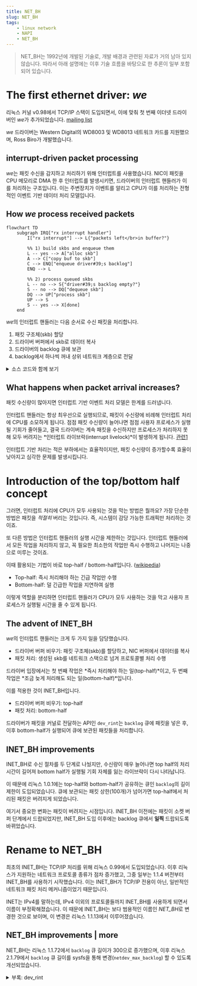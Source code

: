 ```yaml
---
title: NET_BH
slug: NET_BH
tags:
    - linux network
    - NAPI
    - NET_BH
---
```


> NET_BH는 1992년에 개발된 기술로, 개발 배경과 관련된 자료가 거의 남아 있지 않습니다. 따라서 아래 설명에는 이후 기술 흐름을 바탕으로 한 추론이 일부 포함되어 있습니다.

# The first ethernet driver: *we*

리눅스 커널 v0.98에서 TCP/IP 스택이 도입되면서, 이에 맞춰 첫 번째 이더넷 드라이버인 *we*가 추가되었습니다. [mailing list](https://kernel.googlesource.com/pub/scm/linux/kernel/git/nico/archive/+/refs/tags/v0.98)

*we* 드라이버는 Western Digital의 WD8003 및 WD8013 네트워크 카드를 지원했으며, Ross Biro가 개발했습니다.

## interrupt-driven packet processing

*we*는 패킷 수신을 감지하고 처리하기 위해 인터럽트를 사용했습니다. NIC이 패킷을 CPU 메모리로 DMA 한 후 인터럽트를 발생시키면, 드라이버의 인터럽트 핸들러가 이를 처리하는 구조입니다. 이는 주변장치가 이벤트를 알리고 CPU가 이를 처리하는 전형적인 이벤트 기반 데이터 처리 모델입니다.

## How *we* process received packets

```mermaid
flowchart TD
    subgraph IRQ["rx interrupt handler"]
        I["rx interrupt"] --> L{"packets left</br>in buffer?"}

        %% 1) build skbs and enqueue them
        L -- yes --> A["alloc skb"]
        A --> C["copy buf to skb"]
        C --> ENQ["enqueue driver#39;s backlog"]
        ENQ --> L

        %% 2) process queued skbs
        L -- no --> S{"driver#39;s backlog empty?"}
        S -- no --> DQ["dequeue skb"]
        DQ --> UP["process skb"]
        UP --> S
        S -- yes --> X[done]
    end
```

*we*의 인터럽트 핸들러는 다음 순서로 수신 패킷을 처리합니다.
1. 패킷 구조체(skb) 할당
2. 드라이버 버퍼에서 skb로 데이터 복사
3. 드라이버의 backlog 큐에 보관
4. backlog에서 하나씩 꺼내 상위 네트워크 계층으로 전달

<details>
<summary>소스 코드와 함께 보기</summary>

*we*의 패킷 처리 함수 [`wd_rcv`](https://elixir.bootlin.com/linux/0.98/source/net/tcp/we.c#L303)를 간략화하면 다음과 같습니다.

```c
void wd_rcv(struct device *dev)
{
    struct wd_ring *ring;
    int last_used = wd_get_last_used(dev);
    int last_recv = wd_get_last_recv(dev);
    int pkt_idx = wrap_around(last_used + 1);
    int done = 0;

    while(!done) {
        if (pkt_idx != last_recv) {
            ring = wd_get_buffer(dev, pkt_idx);

            // Build an skb and queue it to dev->backlog
            dev_rint(ring->ptr, ring->len, dev);

            pkt_idx = wrap_around(pkt_idx + 1);
            wd_update_last_used(dev);
        }
        else {
            // Process all queued skbs
            done = dev_rint(NULL, 0, dev);
        }
    }
}
```
</details>

## What happens when packet arrival increases?

패킷 수신량이 많아지면 인터럽트 기반 이벤트 처리 모델은 한계를 드러냅니다.

인터럽트 핸들러는 항상 최우선으로 실행되므로, 패킷이 수신량에 비례해 인터럽트 처리에 CPU를 소모하게 됩니다. 점점 패킷 수신량이 늘어나면 점점 사용자 프로세스가 실행될 기회가 줄어들고, 결국 드라이버는 계속 패킷을 수신하지만 프로세스가 처리하지 못해 모두 버려지는 *인터럽트 라이브락(interrupt livelock)*이 발생하게 됩니다.
[관련1](https://web.stanford.edu/class/cs240/readings/livelock.pdf)

인터럽트 기반 처리는 적은 부하에서는 효율적이지만, 패킷 수신량이 증가할수록 효율이 낮아지고 심각한 문제를 발생시킵니다.


# Introduction of the top/bottom half concept

그러면, 인터럽트 처리에 CPU가 모두 사용되는 것을 막는 방법은 뭘까요? 가장 단순한 방법은 패킷을 *적절히* 버리는 것입니다. 즉, 시스템이 감당 가능한 트래픽만 처리하는 것이죠.

또 다른 방법은 인터럽트 핸들러의 실행 시간을 제한하는 것입니다. 인터럽트 핸들러에서 모든 작업을 처리하지 않고, 꼭 필요한 최소한의 작업만 즉시 수행하고 나머지는 나중으로 미루는 것이죠.

이때 활용되는 기법이 바로 top-half / bottom-half입니다. ([wikipedia](https://en.wikipedia.org/wiki/Interrupt_handler#Divided_handlers_in_modern_operating_systems))
- Top-half: 즉시 처리해야 하는 긴급 작업만 수행
- Bottom-half: 덜 긴급한 작업을 지연하여 실행

이렇게 역할을 분리하면 인터럽트 핸들러가 CPU가 모두 사용하는 것을 막고 사용자 프로세스가 실행될 시간을 줄 수 있게 됩니다.

## The advent of INET_BH

*we*의 인터럽트 핸들러는 크게 두 가지 일을 담당했습니다.
- 드라이버 버퍼 비우기: 패킷 구조체(skb)를 할당하고, NIC 버퍼에서 데이터를 복사
- 패킷 처리: 생성된 skb를 네트워크 스택으로 넘겨 프로토콜별 처리 수행

드라이버 입장에서는 첫 번째 작업은 *즉시 처리해야 하는 일(top-half)*이고, 두 번째 작업은 *조금 늦게 처리해도 되는 일(bottom-half)*입니다.

이를 적용한 것이 INET_BH입니다.
- 드라이버 버퍼 비우기: top-half
- 패킷 처리: bottom-half

드라이버가 패킷을 커널로 전달하는 API인 `dev_rint`는 `backlog` 큐에 패킷을 넣은 후, 이후 bottom-half가 실행되어 큐에 보관된 패킷들을 처리합니다.

## INET_BH improvements

INET_BH로 수신 절차를 두 단계로 나눴지만, 수신량이 매우 늘어나면 top half의 처리 시간이 길어져 bottom half가 실행될 기회 자체를 잃는 라이브락이 다시 나타납니다.

이 때문에 리눅스 1.0.1에는 top-half와 bottom-half가 공유하는 큐인 `backlog`의 길이 제한이 도입되었습니다. 큐에 보관되는 패킷 상한(100개)가 넘어가면 top-half에서 처리된 패킷은 버려지게 되었습니다.

여기서 중요한 변화는 패킷이 버려지는 시점입니다. INET_BH 이전에는 패킷이 소켓 버퍼 단계에서 드랍되었지만, INET_BH 도입 이후에는 backlog 큐에서 **일찍** 드랍되도록 바뀌었습니다.


# Rename to NET_BH

최초의 INET_BH는 TCP/IP 처리를 위해 리눅스 0.99에서 도입되었습니다. 이후 리눅스가 지원하는 네트워크 프로토콜 종류가 점차 증가했고, 그중 일부는 1.1.4 버전부터 INET_BH를 사용하기 시작했습니다. 이는 INET_BH가 TCP/IP 전용이 아닌, 일반적인 네트워크 패킷 처리 메커니즘이었기 때문입니다.

INET는 IPv4를 말하는데, IPv4 이외의 프로토콜들까지 INET_BH를 사용하게 되면서 이름이 부정확해졌습니다. 이 때문에 INET_BH는 보다 범용적인 이름인 *NET_BH*로 변경한 것으로 보이며, 이 변경은 리눅스 1.1.13에서 이루어졌습니다.

## NET_BH improvements | more

NET_BH는 리눅스 1.1.72에서 `backlog` 큐 길이가 300으로 증가했으며, 이후 리눅스 2.1.79에서 `backlog` 큐 길이를 sysfs을 통해 변경(`netdev_max_backlog`) 할 수 있도록 개선되었습니다.

<details>
<summary>부록: dev_rint</summary>

dev_rint(device receive interrupt로 추정) API는 커널 v1.3.60에서 제거되었습니다.

이 API는 초기 두 가지 역할을 담당했습니다.
- 새로운 skb를 할당하고 수신 데이터를 복사
- 생성된 skb를 backlog 큐에 추가

그러나 커널 v0.99.13부터는 두 작업이 분리되었습니다.
- 첫 번째 작업은 `dev_rint`가 수행
- 두 번째 작업은 새로운 API인 `netif_rx`가 수행

이후 `dev_rint`를 사용하는 드라이버는 점차 줄어들었고, v1.3.6 이후에는 더 이상 어떤 드라이버도 이 API를 사용하지 않았습니다. 이는 버퍼 할당 작업을 커널에서 드라이버로 옮겨, 데이터 복사 과정을 제거함으로써 성능을 개선하기 위함으로 보입니다. `netif_rx`는 현재도 사용되고 있습니다.

</details>
